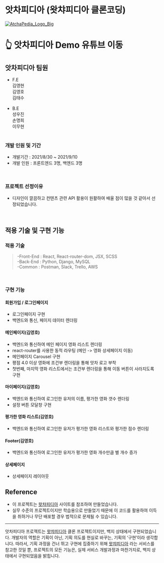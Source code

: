 # 앗차피디아 (왓챠피디아 클론코딩)
<a href="https://www.youtube.com/watch?v=CBenPZkhncU&ab_channel=%EA%B9%80%EC%98%81%ED%98%B8">![AtchaPedia_Logo_Big](https://user-images.githubusercontent.com/79790476/132983431-8c559de4-d409-4d06-8eac-232b40f763a8.png)</a>

# 👆 앗차피디아 Demo 유튜브 이동

## 앗차피디아 팀원

- F.E<br>
  김영현<br>
  김영호<br>
  김태수<br>
  <br>
- B.E<br>
  성우진<br>
  손명희<br>
  이무현<br>
  <br>

### 개발 인원 및 기간

- 개발기간 : 2021/8/30 ~ 2021/9/10
- 개발 인원 : 프론트엔드 3명, 백엔드 3명

<br>

### 프로젝트 선정이유

- 디자인이 깔끔하고 컨텐츠 관련 API 활용이 원활하여 배울 점이 많을 것 같아서 선정되었습니다.

<br>


## 적용 기술 및 구현 기능


### 적용 기술


> -Front-End : React, React-router-dom, JSX, SCSS<br>
> -Back-End : Python, Django, MySQL<br>
> -Common : Postman, Slack, Trello, AWS

<br>

### 구현 기능


#### 회원가입 / 로그인페이지

- 로그인페이지 구현
- 백엔드와 통신, 페이지 데이터 렌더링


#### 메인페이지(김영호)

- 백엔드와 통신하여 메인 페이지 영화 리스트 렌더링
- react-router를 사용한 동적 라우팅 (메인 -> 영화 상세페이지 이동)
- 메인페이지 Carousel 구현
- 평점 4.0 이상 영화에 조건부 렌더링을 통해 앗차 로고 부착
- 첫번째, 마지막 영화 리스트에서는 조건부 렌더링을 통해 이동 버튼이 사라지도록 구현

#### 마이페이지(김영호)

- 백엔드와 통신하여 로그인한 유저의 이름, 평가한 영화 갯수 렌더링
- 설정 버튼 모달창 구현

#### 평가한 영화 리스트(김영호)

- 백엔드와 통신하여 로그인한 유저가 평가한 영화 리스트와 평가한 점수 렌더링

#### Footer(김영호)

- 백엔드와 통신하여 로그인한 유저가 평가한 영화 개수만큼 별 개수 증가

#### 상세페이지

- 상세페이지 레이아웃


## Reference

- 이 프로젝트는 [왓챠피디아](https://pedia.watcha.com/ko-KR) 사이트를 참조하여 만들었습니다.
- 실무 수준의 프로젝트이지만 학습용으로 만들었기 때문에 이 코드를 활용하여 이득을 취하거나 무단 배포할 경우 법적으로 문제될 수 있습니다.
<hr>
앗차피디아 프로젝트는 <a href="https://pedia.watcha.com/ko-KR">왓챠피디아<a/> 클론 프로젝트이지만, 백지 상태에서 구현되었습니다. 개발자의 역할은 기획이 아닌, 기획 의도를 현실로 바꾸는, 기획의 ‘구현’이라 생각합니다. 따라서, 기획 과정을 건너 뛰고 구현에 집중하기 위해 <a href="https://pedia.watcha.com/ko-KR">왓챠피디아<a/> 라는 서비스를 참고한 것일 뿐, 프로젝트의 모든 기능은, 실제 서비스 개발과정과 마찬가지로, 백지 상태에서 구현되었음을 밝힙니다.
